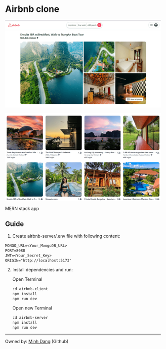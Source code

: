 # Airbnb clone

![airbnb clone](airbnb-client/public/desc-main.png)

![airbnb clone](airbnb-client/public/desc.png)

MERN stack app

## Guide

1. Create airbnb-server/.env file with following content:

```
MONGO_URL=<Your_MongoDB_URL>
PORT=8080
JWT=<Your_Secret_Key>
ORIGIN="http://localhost:5173"
```

2. Install dependencies and run:

   Open Terminal

   ```
   cd airbnb-client
   npm install
   npm run dev
   ```

   Open new Terminal

   ```
   cd airbnb-server
   npm install
   npm run dev
   ```

---

Owned by: [Minh Dang](https://github.com/lenhutminhdang) (Github)
